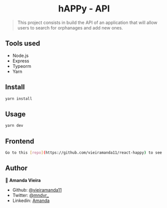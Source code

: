 <h1 align="center">hAPPy - API</h1>

> This project consists in build the API of an application that will allow users to search for orphanages and add new ones.

## Tools used

- Node.js
- Express
- Typeorm
- Yarn

## Install

```sh
yarn install
```

## Usage

```sh
yarn dev
```

## Frontend

```sh
Go to this [repo](https://github.com/vieiramanda11/react-happy) to see the Frontend and play with the application.
```

## Author

👤 **Amanda Vieira**

- Github: [@vieiramanda11](https://github.com/vieiramanda11)
- Twitter: [@mndvr\_](https://twitter.com/mndvr_)
- Linkedin: [Amanda](https://www.linkedin.com/in/amandavieira23/)